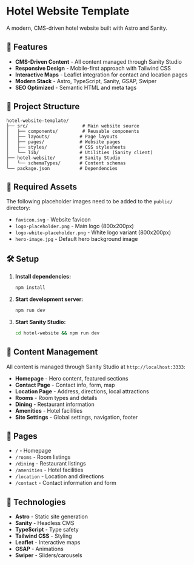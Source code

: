 # Hotel Website Template

A modern, CMS-driven hotel website built with Astro and Sanity.

## 🚀 Features

- **CMS-Driven Content** - All content managed through Sanity Studio
- **Responsive Design** - Mobile-first approach with Tailwind CSS
- **Interactive Maps** - Leaflet integration for contact and location pages
- **Modern Stack** - Astro, TypeScript, Sanity, GSAP, Swiper
- **SEO Optimized** - Semantic HTML and meta tags

## 📁 Project Structure

```
hotel-website-template/
├── src/                    # Main website source
│   ├── components/         # Reusable components
│   ├── layouts/           # Page layouts
│   ├── pages/             # Website pages
│   ├── styles/            # CSS stylesheets
│   └── lib/               # Utilities (Sanity client)
├── hotel-website/         # Sanity Studio
│   └── schemaTypes/       # Content schemas
└── package.json           # Dependencies
```

## 🎨 Required Assets

The following placeholder images need to be added to the `public/` directory:

- `favicon.svg` - Website favicon
- `logo-placeholder.png` - Main logo (800x200px)
- `logo-white-placeholder.png` - White logo variant (800x200px)
- `hero-image.jpg` - Default hero background image

## 🛠️ Setup

1. **Install dependencies:**
   ```bash
   npm install
   ```

2. **Start development server:**
   ```bash
   npm run dev
   ```

3. **Start Sanity Studio:**
   ```bash
   cd hotel-website && npm run dev
   ```

## 📝 Content Management

All content is managed through Sanity Studio at `http://localhost:3333`:

- **Homepage** - Hero content, featured sections
- **Contact Page** - Contact info, form, map
- **Location Page** - Address, directions, local attractions
- **Rooms** - Room types and details
- **Dining** - Restaurant information
- **Amenities** - Hotel facilities
- **Site Settings** - Global settings, navigation, footer

## 🎯 Pages

- `/` - Homepage
- `/rooms` - Room listings
- `/dining` - Restaurant listings  
- `/amenities` - Hotel facilities
- `/location` - Location and directions
- `/contact` - Contact information and form

## 🔧 Technologies

- **Astro** - Static site generation
- **Sanity** - Headless CMS
- **TypeScript** - Type safety
- **Tailwind CSS** - Styling
- **Leaflet** - Interactive maps
- **GSAP** - Animations
- **Swiper** - Sliders/carousels